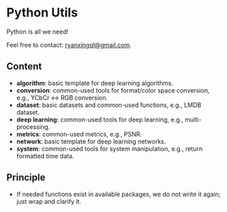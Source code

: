 # Python Utils

Python is all we need!

Feel free to contact: ryanxingql@gmail.com.

## Content

- **algorithm**: basic template for deep learning algorithms.
- **conversion**: common-used tools for format/color space conversion, e.g., YCbCr <-> RGB conversion.
- **dataset**: basic datasets and common-used functions, e.g., LMDB dataset.
- **deep learning**: common-used tools for deep learning, e.g., multi-processing.
- **metrics**: common-used metrics, e.g., PSNR.
- **network**: basic template for deep learning networks.
- **system**: common-used tools for system manipulation, e.g., return formatted time data.

## Principle

- If needed functions exist in available packages, we do not write it again; just wrap and clarify it.
